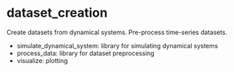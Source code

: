 # dataset_creation

Create datasets from dynamical systems. Pre-process time-series datasets.

- simulate_dynamical_system: library for simulating dynamical systems
- process_data: library for dataset preprocessing
- visualize: plotting
